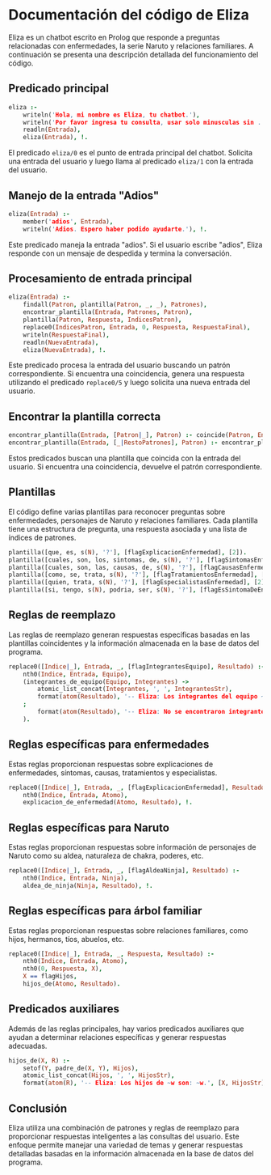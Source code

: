 # Documentación del código de Eliza

Eliza es un chatbot escrito en Prolog que responde a preguntas relacionadas con enfermedades, la serie Naruto y relaciones familiares. A continuación se presenta una descripción detallada del funcionamiento del código.

## Predicado principal

```prolog
eliza :-
    writeln('Hola, mi nombre es Eliza, tu chatbot.'),
    writeln('Por favor ingresa tu consulta, usar solo minusculas sin . al final:'),
    readln(Entrada),
    eliza(Entrada), !.
```

El predicado `eliza/0` es el punto de entrada principal del chatbot. Solicita una entrada del usuario y luego llama al predicado `eliza/1` con la entrada del usuario.

## Manejo de la entrada "Adios"

```prolog
eliza(Entrada) :- 
    member('adios', Entrada),
    writeln('Adios. Espero haber podido ayudarte.'), !.
```

Este predicado maneja la entrada "adios". Si el usuario escribe "adios", Eliza responde con un mensaje de despedida y termina la conversación.

## Procesamiento de entrada principal

```prolog
eliza(Entrada) :-
    findall(Patron, plantilla(Patron, _, _), Patrones),
    encontrar_plantilla(Entrada, Patrones, Patron),
    plantilla(Patron, Respuesta, IndicesPatron),
    replace0(IndicesPatron, Entrada, 0, Respuesta, RespuestaFinal),
    writeln(RespuestaFinal),
    readln(NuevaEntrada),
    eliza(NuevaEntrada), !.
```

Este predicado procesa la entrada del usuario buscando un patrón correspondiente. Si encuentra una coincidencia, genera una respuesta utilizando el predicado `replace0/5` y luego solicita una nueva entrada del usuario.

## Encontrar la plantilla correcta

```prolog
encontrar_plantilla(Entrada, [Patron|_], Patron) :- coincide(Patron, Entrada), !.
encontrar_plantilla(Entrada, [_|RestoPatrones], Patron) :- encontrar_plantilla(Entrada, RestoPatrones, Patron).
```

Estos predicados buscan una plantilla que coincida con la entrada del usuario. Si encuentra una coincidencia, devuelve el patrón correspondiente.

## Plantillas

El código define varias plantillas para reconocer preguntas sobre enfermedades, personajes de Naruto y relaciones familiares. Cada plantilla tiene una estructura de pregunta, una respuesta asociada y una lista de índices de patrones.

```prolog
plantilla([que, es, s(N), '?'], [flagExplicacionEnfermedad], [2]).
plantilla([cuales, son, los, sintomas, de, s(N), '?'], [flagSintomasEnfermedad], [5]).
plantilla([cuales, son, las, causas, de, s(N), '?'], [flagCausasEnfermedad], [5]).
plantilla([como, se, trata, s(N), '?'], [flagTratamientosEnfermedad], [3]).
plantilla([quien, trata, s(N), '?'], [flagEspecialistasEnfermedad], [2]).
plantilla([si, tengo, s(N), podria, ser, s(N), '?'], [flagEsSintomaDeEnfermedad], [2, 5]).
```

## Reglas de reemplazo

Las reglas de reemplazo generan respuestas específicas basadas en las plantillas coincidentes y la información almacenada en la base de datos del programa.

```prolog
replace0([Indice|_], Entrada, _, [flagIntegrantesEquipo], Resultado) :-
    nth0(Indice, Entrada, Equipo),
    (integrantes_de_equipo(Equipo, Integrantes) ->
        atomic_list_concat(Integrantes, ', ', IntegrantesStr),
        format(atom(Resultado), '-- Eliza: Los integrantes del equipo ~w son: ~w.', [Equipo, IntegrantesStr])
    ;   
        format(atom(Resultado), '-- Eliza: No se encontraron integrantes para el equipo ~w.', [Equipo])
    ).
```

## Reglas específicas para enfermedades

Estas reglas proporcionan respuestas sobre explicaciones de enfermedades, síntomas, causas, tratamientos y especialistas.

```prolog
replace0([Indice|_], Entrada, _, [flagExplicacionEnfermedad], Resultado) :-
    nth0(Indice, Entrada, Atomo),
    explicacion_de_enfermedad(Atomo, Resultado), !.
```

## Reglas específicas para Naruto

Estas reglas proporcionan respuestas sobre información de personajes de Naruto como su aldea, naturaleza de chakra, poderes, etc.

```prolog
replace0([Indice|_], Entrada, _, [flagAldeaNinja], Resultado) :-
    nth0(Indice, Entrada, Ninja),
    aldea_de_ninja(Ninja, Resultado), !.
```

## Reglas específicas para árbol familiar

Estas reglas proporcionan respuestas sobre relaciones familiares, como hijos, hermanos, tíos, abuelos, etc.

```prolog
replace0([Indice|_], Entrada, _, Respuesta, Resultado) :- 
    nth0(Indice, Entrada, Atomo),
    nth0(0, Respuesta, X),
    X == flagHijos,
    hijos_de(Atomo, Resultado).
```

## Predicados auxiliares

Además de las reglas principales, hay varios predicados auxiliares que ayudan a determinar relaciones específicas y generar respuestas adecuadas.

```prolog
hijos_de(X, R) :- 
    setof(Y, padre_de(X, Y), Hijos),
    atomic_list_concat(Hijos, ', ', HijosStr),
    format(atom(R), '-- Eliza: Los hijos de ~w son: ~w.', [X, HijosStr]).
```

## Conclusión

Eliza utiliza una combinación de patrones y reglas de reemplazo para proporcionar respuestas inteligentes a las consultas del usuario. Este enfoque permite manejar una variedad de temas y generar respuestas detalladas basadas en la información almacenada en la base de datos del programa.
